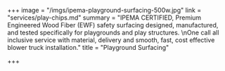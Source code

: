 +++
image = "/imgs/ipema-playground-surfacing-500w.jpg"
link = "services/play-chips.md"
summary = "IPEMA CERTIFIED, Premium Engineered Wood Fiber (EWF) safety surfacing designed, manufactured, and tested specifically for playgrounds and play structures. \nOne call all inclusive service with material, delivery and smooth, fast, cost effective blower truck installation."
title = "Playground Surfacing"

+++

